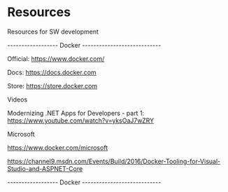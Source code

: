 # Resources
Resources for SW development


------------------ Docker ----------------------------

Official: https://www.docker.com/

Docs: https://docs.docker.com

Store: https://store.docker.com


Videos

Modernizing .NET Apps for Developers - part 1: https://www.youtube.com/watch?v=yksOaJ7wZRY

Microsoft

https://www.docker.com/microsoft

https://channel9.msdn.com/Events/Build/2016/Docker-Tooling-for-Visual-Studio-and-ASPNET-Core



------------------ Docker ----------------------------
